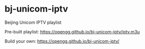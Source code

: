 # bj-unicom-iptv
Beijing Unicom IPTV playlist

Pre-built playlist: https://opengg.github.io/bj-unicom-iptv/iptv.m3u

Build your own: https://opengg.github.io/bj-unicom-iptv/
